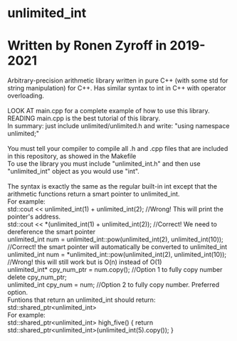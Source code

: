 # unlimited_int
# Written by Ronen Zyroff in 2019-2021
Arbitrary-precision arithmetic library written in pure C++ (with some std for string manipulation) for C++. Has similar syntax to int in C++ with operator overloading.\
\
LOOK AT main.cpp for a complete example of how to use this library. READING main.cpp is the best tutorial of this library.\
In summary: just include unlimited/unlimited.h and write: "using namespace unlimited;"\
\
You must tell your compiler to compile all .h and .cpp files that are included in this repository, as showed in the Makefile\
To use the library you must include "unlimited_int.h" and then use "unlimited_int" object as you would use "int".\
\
The syntax is exactly the same as the regular built-in int except that the arithmetic functions return a smart pointer to unlimited_int.\
For example:\
std::cout << unlimited_int(1) + unlimited_int(2); //Wrong! This will print the pointer's address.\
std::cout << \*(unlimited_int(1) + unlimited_int(2)); //Correct! We need to dereference the smart pointer\
unlimited_int num = unlimited_int::pow(unlimited_int(2), unlimited_int(10)); //Correct! the smart pointer will automatically be converted to unlimited_int\
unlimited_int num = \*unlimited_int::pow(unlimited_int(2), unlimited_int(10)); //Wrong! this will still work but is O(n) instead of O(1)\
unlimited_int* cpy_num_ptr = num.copy(); //Option 1 to fully copy number\
delete cpy_num_ptr;\
unlimited_int cpy_num = num; //Option 2 to fully copy number. Preferred option.\
Funtions that return an unlimited_int should return: std::shared_ptr<unlimited_int>\
For example:\
std::shared_ptr<unlimited_int> high_five() { return std::shared_ptr<unlimited_int>(unlimited_int(5).copy()); }

